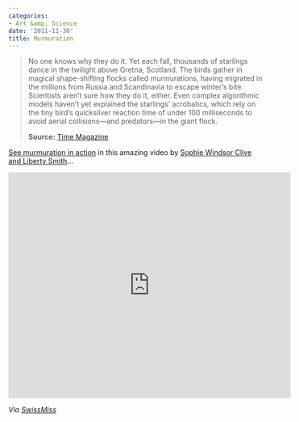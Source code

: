 ```yaml
---
categories:
- Art &amp; Science
date: '2011-11-30'
title: Murmuration
---
```


<blockquote>No one knows why they do it. Yet each fall, thousands of starlings dance in the twilight above Gretna, Scotland. The birds gather in magical shape-shifting flocks called murmurations, having migrated in the millions from Russia and Scandinavia to escape winter’s bite. Scientists aren’t sure how they do it, either. Even complex algorithmic models haven’t yet explained the starlings’ acrobatics, which rely on the tiny bird’s quicksilver reaction time of under 100 milliseconds to avoid aerial collisions—and predators—in the giant flock.

<strong>Source:</strong> <a href="http://lightbox.time.com/2011/11/03/murmurations-spectacular-starlings-signal-winter-is-on-its-way/">Time Magazine</a></blockquote>

<a href="http://vimeo.com/31158841">See murmuration in action</a> in this amazing video by <a href="http://www.islandsandrivers.co.uk/index.html">Sophie Windsor Clive and Liberty Smith</a>...

<iframe class="alignc" src="https://player.vimeo.com/video/31158841" width="560" height="448" frameborder="0" webkitAllowFullScreen allowFullScreen></iframe>

<em>Via <a href="http://www.swiss-miss.com/2011/11/murmuration.html">SwissMiss</a></em>